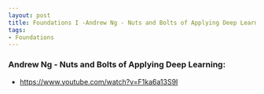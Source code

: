 ```yaml
---
layout: post
title: Foundations I -Andrew Ng - Nuts and Bolts of Applying Deep Learning
tags:
- Foundations
---
```



### Andrew Ng - Nuts and Bolts of Applying Deep Learning:

* https://www.youtube.com/watch?v=F1ka6a13S9I
